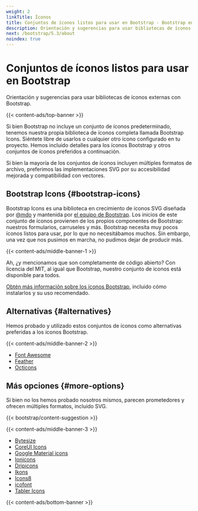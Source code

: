 ```yaml
---
weight: 2
linkTitle: Íconos
title: Conjuntos de íconos listos para usar en Bootstrap · Bootstrap en Español v5.3
description: Orientación y sugerencias para usar bibliotecas de íconos externas con Bootstrap.
next: /bootstrap/5.3/about
noindex: true
---
```


# Conjuntos de íconos listos para usar en Bootstrap

Orientación y sugerencias para usar bibliotecas de íconos externas con Bootstrap.

{{< content-ads/top-banner >}}

Si bien Bootstrap no incluye un conjunto de íconos predeterminado, tenemos nuestra propia biblioteca de íconos completa llamada Bootstrap Icons. Siéntete libre de usarlos o cualquier otro ícono configurado en tu proyecto. Hemos incluido detalles para los íconos Bootstrap y otros conjuntos de íconos preferidos a continuación.

Si bien la mayoría de los conjuntos de íconos incluyen múltiples formatos de archivo, preferimos las implementaciones SVG por su accesibilidad mejorada y compatibilidad con vectores.

Bootstrap Icons {#bootstrap-icons}
-----------------------------------

Bootstrap Icons es una biblioteca en crecimiento de íconos SVG diseñada por [@mdo](https://github.com/mdo) y mantenida por [el equipo de Bootstrap](https://github.com/orgs/twbs/people). Los inicios de este conjunto de íconos provienen de los propios componentes de Bootstrap: nuestros formularios, carruseles y más. Bootstrap necesita muy pocos íconos listos para usar, por lo que no necesitábamos muchos. Sin embargo, una vez que nos pusimos en marcha, no pudimos dejar de producir más.

{{< content-ads/middle-banner-1 >}}

Ah, ¿y mencionamos que son completamente de código abierto? Con licencia del MIT, al igual que Bootstrap, nuestro conjunto de iconos está disponible para todos.

[Obtén más información sobre los íconos Bootstrap](https://icons.getbootstrap.com), incluido cómo instalarlos y su uso recomendado.

Alternativas {#alternatives}
-----------------------------

Hemos probado y utilizado estos conjuntos de íconos como alternativas preferidas a los íconos Bootstrap.

{{< content-ads/middle-banner-2 >}}

* [Font Awesome](https://fontawesome.com)
* [Feather](https://feathericons.com)
* [Octicons](https://primer.style/octicons)

Más opciones {#more-options}
-----------------------------

Si bien no los hemos probado nosotros mismos, parecen prometedores y ofrecen múltiples formatos, incluido SVG.

{{< bootstrap/content-suggestion >}}

{{< content-ads/middle-banner-3 >}}

* [Bytesize](https://github.com/danklammer/bytesize-icons)
* [CoreUI Icons](https://icons.coreui.io)
* [Google Material icons](https://fonts.google.com/icons)
* [Ionicons](https://ionic.io/ionicons)
* [Dripicons](http://demo.amitjakhu.com/dripicons)
* [Ikons](http://ikons.piotrkwiatkowski.co.uk)
* [Icons8](https://icons8.com)
* [icofont](https://icofont.com)
* [Tabler Icons](https://tabler-icons.io)

{{< content-ads/bottom-banner >}}
